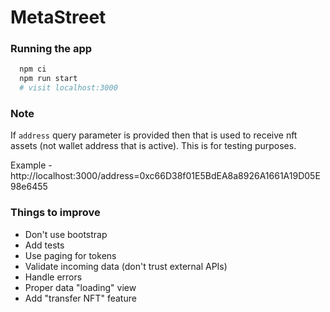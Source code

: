 # MetaStreet

### Running the app
  ```bash
    npm ci
    npm run start
    # visit localhost:3000
  ```

### Note
  If `address` query parameter is provided then that is used to receive nft assets (not wallet address that is active). This is for testing purposes.

  Example - http://localhost:3000/address=0xc66D38f01E5BdEA8a8926A1661A19D05E98e6455 

### Things to improve
* Don't use bootstrap
* Add tests
* Use paging for tokens
* Validate incoming data (don't trust external APIs)
* Handle errors
* Proper data "loading" view
* Add "transfer NFT" feature